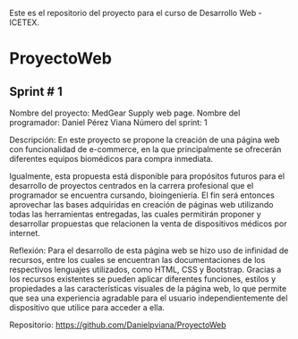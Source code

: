 Este es el repositorio del proyecto para el curso de Desarrollo Web - ICETEX.
# ProyectoWeb

## Sprint # 1
Nombre del proyecto: MedGear Supply web page.
Nombre del programador: Daniel Pérez Viana 
Número del sprint: 1

Descripción: 
En este proyecto se propone la creación de una página web con funcionalidad de e-commerce, en la que principalmente se ofrecerán diferentes equipos biomédicos para compra inmediata. 

Igualmente, esta propuesta está disponible para propósitos futuros para el desarrollo de proyectos centrados en la carrera profesional que el programador se encuentra cursando, bioingeniería. El fin será entonces aprovechar las bases adquiridas en creación de páginas web utilizando todas las herramientas entregadas, las cuales permitirán proponer y desarrollar propuestas que relacionen la venta de dispositivos médicos por internet.

Reflexión:
Para el desarrollo de esta página web se hizo uso de infinidad de recursos, entre los cuales se encuentran las documentaciones de los respectivos lenguajes utilizados, como HTML, CSS y Bootstrap. Gracias a los recursos existentes se pueden aplicar diferentes funciones, estilos y propiedades a las características visuales de la página web, lo que permite que sea una experiencia agradable para el usuario independientemente del dispositivo que utilice para acceder a ella.

Repositorio:
https://github.com/Danielpviana/ProyectoWeb
